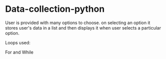 # Data-collection-python
User is provided with many options to choose. on selecting an option it stores user's data in a list and then displays it when user selects a particular option.

Loops used:

For and While


